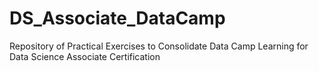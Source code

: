 # DS_Associate_DataCamp
Repository of Practical Exercises to Consolidate Data Camp Learning for Data Science Associate Certification
